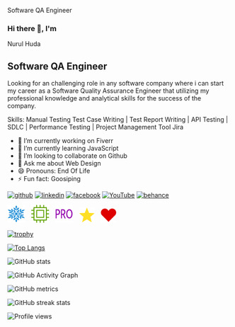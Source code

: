 Software QA Engineer

### Hi there 👋, I'm
Nurul Huda
## Software QA Engineer
Looking for an challenging role in any software company where i can start my career as a Software Quality Assurance Engineer that utilizing my professional knowledge and analytical skills for the success of the company.

Skills:   Manual Testing Test Case Writing | Test Report Writing | API Testing | SDLC | Performance Testing | Project Management Tool Jira

- 🔭 I’m currently working on Fiverr 
- 🌱 I’m currently learning JavaScript 
- 👯 I’m looking to collaborate on Github 
- 💬 Ask me about Web Design 
- 😄 Pronouns: End Of Life 
- ⚡ Fun fact: Goosiping 


[<img src='https://cdn.jsdelivr.net/npm/simple-icons@3.0.1/icons/github.svg' alt='github' height='40'>](https://github.com/prantoahmed)  [<img src='https://cdn.jsdelivr.net/npm/simple-icons@3.0.1/icons/linkedin.svg' alt='linkedin' height='40'>](https://www.linkedin.com/in/nurul-huda-749a3117b//)  [<img src='https://cdn.jsdelivr.net/npm/simple-icons@3.0.1/icons/facebook.svg' alt='facebook' height='40'>](https://www.facebook.com/prantoahmed11)  [<img src='https://cdn.jsdelivr.net/npm/simple-icons@3.0.1/icons/youtube.svg' alt='YouTube' height='40'>](https://www.youtube.com/channel/prantoahmed900)  [<img src='https://cdn.jsdelivr.net/npm/simple-icons@3.0.1/icons/behance.svg' alt='behance' height='40'>](prantoahmed900)  

<a href='https://archiveprogram.github.com/'><img src='https://raw.githubusercontent.com/acervenky/animated-github-badges/master/assets/acbadge.gif' width='40' height='40'></a> <a href='https://docs.github.com/en/developers'><img src='https://raw.githubusercontent.com/acervenky/animated-github-badges/master/assets/devbadge.gif' width='40' height='40'></a> <a href='https://github.com/pricing'><img src='https://raw.githubusercontent.com/acervenky/animated-github-badges/master/assets/pro.gif' width='40' height='40'></a> <a href='https://stars.github.com/'><img src='https://raw.githubusercontent.com/acervenky/animated-github-badges/master/assets/starbadge.gif' width='35' height='35'></a> <a href='https://docs.github.com/en/github/supporting-the-open-source-community-with-github-sponsors'><img src='https://raw.githubusercontent.com/acervenky/animated-github-badges/master/assets/sponsorbadge.gif' width='35' height='35'></a> 

[![trophy](https://github-profile-trophy.vercel.app/?username=prantoahmed)](https://github.com/ryo-ma/github-profile-trophy)

[![Top Langs](https://github-readme-stats.vercel.app/api/top-langs/?username=prantoahmed)](https://github.com/anuraghazra/github-readme-stats)

![GitHub stats](https://github-readme-stats.vercel.app/api?username=prantoahmed&show_icons=true)  

![GitHub Activity Graph](https://activity-graph.herokuapp.com/graph?username=prantoahmed)  

![GitHub metrics](https://metrics.lecoq.io/prantoahmed)  

![GitHub streak stats](https://github-readme-streak-stats.herokuapp.com/?user=prantoahmed)  

![Profile views](https://gpvc.arturio.dev/prantoahmed)  
